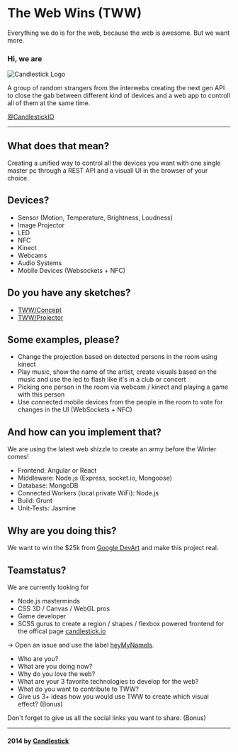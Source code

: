 # The Web Wins (TWW)

Everything we do is for the web, because the web is awesome. But we want more. 

### Hi, we are

![Candlestick Logo](https://i.cloudup.com/dsLueKJvq3-3000x3000.png)

A group of random strangers from the interwebs creating the next gen API to close the gab between different kind of devices and a web app to controll all of them at the same time. 

[@CandlestickIO](http://twitter.com/CandlestickIO)

---

## What does that mean? 

Creating a unified way to control all the devices you want with one single master pc through a REST API and a visuall UI in the browser of your choice. 



## Devices? 

- Sensor (Motion, Temperature, Brightness, Loudness)
- Image Projector
- LED
- NFC
- Kinect
- Webcams
- Audio Systems
- Mobile Devices (Websockets + NFC)




## Do you have any sketches? 

- [TWW/Concept](https://redpen.io/dhm62r)
- [TWW/Projector](https://redpen.io/v3a571)





## Some examples, please?

- Change the projection based on detected persons in the room using kinect
- Play music, show the name of the artist, create visuals based on the music and use the led to flash like it's in a club or concert
- Picking one person in the room via webcam / kinect and playing a game with this person
- Use connected mobile devices from the people in the room to vote for changes in the UI (WebSockets + NFC)







## And how can you implement that?  

We are using the latest web shizzle to create an army before the Winter comes!

- Frontend: Angular or React
- Middleware: Node.js (Express, socket.io, Mongoose)
- Database: MongoDB
- Connected Workers (local private WiFi): Node.js
- Build: Grunt
- Unit-Tests: Jasmine
 


## Why are you doing this?

We want to win the $25k from [Google DevArt](https://devart.withgoogle.com/#/) and make this project real. 


## Teamstatus? 

We are currently looking for 

- Node.js masterminds
- CSS 3D / Canvas / WebGL pros
- Game developer
- SCSS gurus to create a region / shapes / flexbox powered frontend for the offical page [candlestick.io](http://candlestick.io)

-> Open an issue and use the label [heyMyNameIs](https://github.com/Candlestick/TheWebWins/issues?labels=heyMyNameIs). 

- Who are you? 
- What are you doing now? 
- Why do you love the web? 
- What are your 3 favorite technologies to develop for the web? 
- What do you want to contribute to TWW? 
- Give us 3+ ideas how you would use TWW to create which visual effect? (Bonus)

Don't forget to give us all the social links you want to share. (Bonus) 

---

#### 2014 by [Candlestick](http://twitter.com/CandlestickIO)
